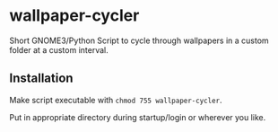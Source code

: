 # wallpaper-cycler
Short GNOME3/Python Script to cycle through wallpapers in a custom folder at a custom interval.

## Installation
Make script executable with `chmod 755 wallpaper-cycler`.

Put in appropriate directory during startup/login or wherever you like.
